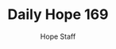 ---
image: /assets/img/daily-hope-default-artwork.png
title: Daily Hope 169
number: 169
categories:
  - Daily Hope
author: Hope Staff
notes: Daily Hope 169
embed: >-
  <iframe src="https://open.spotify.com/embed/episode/0auZUOlrn8ZNKgYpVYxb9h?utm_source=generator" width="400px" height="102px" frameborder=“0" scrolling=“no”></iframe>
---